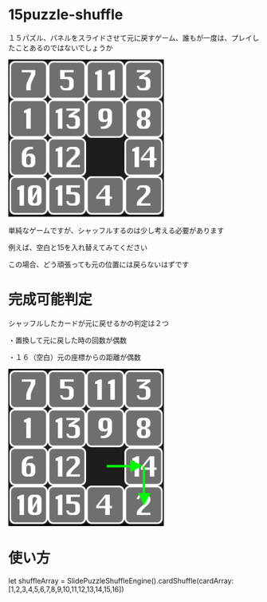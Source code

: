 # 15puzzle-shuffle

１５パズル、パネルをスライドさせて元に戻すゲーム、誰もが一度は、プレイしたことあるのではないでしょうか

![puzzle image 01](image/watch01.png)

単純なゲームですが、シャッフルするのは少し考える必要があります

例えば、空白と15を入れ替えてみてください

この場合、どう頑張っても元の位置には戻らないはずです

# 完成可能判定

シャッフルしたカードが元に戻せるかの判定は２つ

・置換して元に戻した時の回数が偶数

・１６（空白）元の座標からの距離が偶数

![puzzle image 01](image/watch02.png)

# 使い方

let shuffleArray = SlidePuzzleShuffleEngine().cardShuffle(cardArray: [1,2,3,4,5,6,7,8,9,10,11,12,13,14,15,16])



